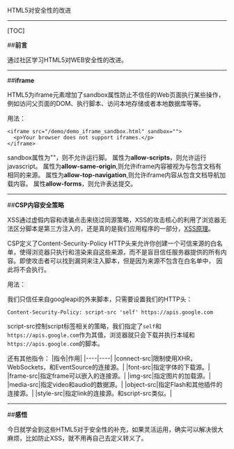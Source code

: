 ﻿HTML5对安全性的改进



---
[TOC]

##**前言**

通过社区学习HTML5对WEB安全性的改进。

---

##**iframe**

HTML5为iframe元素增加了sandbox属性防止不信任的Web页面执行某些操作，例如访问父页面的DOM、执行脚本、访问本地存储或者本地数据库等等。

用法：
```
<iframe src="/demo/demo_iframe_sandbox.html" sandbox="">
  <p>Your browser does not support iframes.</p>
</iframe>
```

sandbox属性为""，则不允许运行脚。
属性为**allow-scripts**，则允许运行javascript。
属性为**allow-same-origin**,则允许iframe内容被视为与包含文档有相同的来源。
属性为**allow-top-navigation**,则允许iframe内容从包含文档导航加载内容。
属性**allow-forms**，则允许表达提交。

---

##**CSP内容安全策略**

XSS通过虚假内容和诱骗点击来绕过同源策略，XSS的攻击核心的利用了浏览器无法区分脚本是第三方注入的，还是真的是我们应用程序的一部分，[XSS原理][1]。

CSP定义了Content-Security-Policy HTTP头来允许你创建一个可信来源的白名单，使得浏览器只执行和渲染来自这些来源，而不是盲目信任服务器提供的所有内容。即使攻击者可以找到漏洞来注入脚本，但是因为来源不包含在白名单中， 因此将不会执行。

用法：

我们只信任来自googleapi的外来脚本，只需要设置我们的HTTP头：

```
Content-Security-Policy: script-src 'self' https://apis.google.com
```

script-src控制script标签相关的策略，我们指定了`self`和`https://apis.google.com`作为其值，浏览器就只会下载并执行本域和`https://apis.google.com`的脚本。

还有其他指令：
|指令|作用|
|----|----|
|connect-src|限制使用XHR，WebSockets，和EventSource的连接源。|
|font-src|指定字体的下载源。|
|frame-src|指定frame可以嵌入的连接源。|
|img-src|指定图片的加载源。|
|media-src|指定video和audio的数据源。|
|object-src|指定Flash和其他插件的连接源。|
|style-src|指定link的连接源。和script-src类似。|


---
##**感悟**

今日就学会到这些HTML5对于安全性的补充，如果灵活运用，确实可以解决很大麻烦，比如防止XSS，就不用再自己去定义转义了。



  [1]: http://blog.csdn.net/mevicky/article/details/47998083